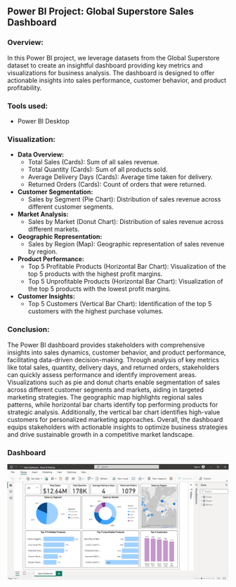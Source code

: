 ## Power BI Project: Global Superstore Sales Dashboard

### Overview:
In this Power BI project, we leverage datasets from the Global Superstore dataset to create an insightful dashboard providing key metrics and visualizations for business analysis. The dashboard is designed to offer actionable insights into sales performance, customer behavior, and product profitability.

### Tools used:
- Power BI Desktop

### Visualization:
- **Data Overview:**
    - Total Sales (Cards): Sum of all sales revenue.
    - Total Quantity (Cards): Sum of all products sold.
    - Average Delivery Days (Cards): Average time taken for delivery.
    - Returned Orders (Cards): Count of orders that were returned.
- **Customer Segmentation:**
    - Sales by Segment (Pie Chart): Distribution of sales revenue across different customer segments.
- **Market Analysis:**
    - Sales by Market (Donut Chart): Distribution of sales revenue across different markets.
- **Geographic Representation:**
    - Sales by Region (Map): Geographic representation of sales revenue by region.
- **Product Performance:**
    - Top 5 Profitable Products (Horizontal Bar Chart): Visualization of the top 5 products with the highest profit margins.
    - Top 5 Unprofitable Products (Horizontal Bar Chart): Visualization of the top 5 products with the lowest profit margins.
- **Customer Insights:**
    - Top 5 Customers (Vertical Bar Chart): Identification of the top 5 customers with the highest purchase volumes.

### Conclusion:
The Power BI dashboard provides stakeholders with comprehensive insights into sales dynamics, customer behavior, and product performance, facilitating data-driven decision-making. Through analysis of key metrics like total sales, quantity, delivery days, and returned orders, stakeholders can quickly assess performance and identify improvement areas. Visualizations such as pie and donut charts enable segmentation of sales across different customer segments and markets, aiding in targeted marketing strategies. The geographic map highlights regional sales patterns, while horizontal bar charts identify top performing products for strategic analysis. Additionally, the vertical bar chart identifies high-value customers for personalized marketing approaches. Overall, the dashboard equips stakeholders with actionable insights to optimize business strategies and drive sustainable growth in a competitive market landscape.

### Dashboard
![Image alt text](https://github.com/aravindbc/Global-Superstore-Sales-Dashboard/blob/ae85593a678310d0df29940bfdf523dea6c62a18/Dashboard.png)

